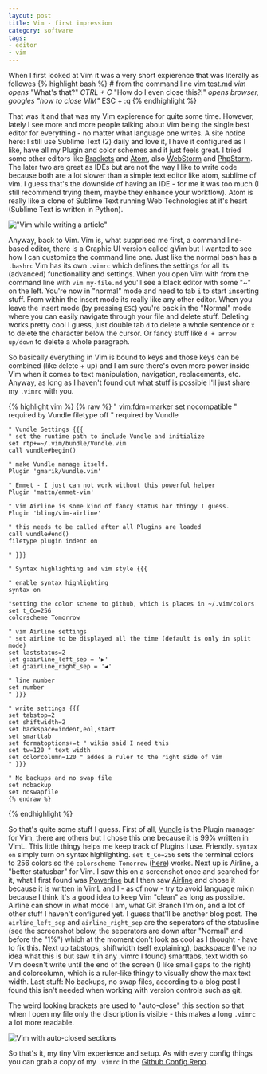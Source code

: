 ```yaml
---
layout: post
title: Vim - first impression
category: software
tags: 
- editor
- vim
---
```

When I first looked at Vim it was a very short expierence that was literally as followes
{% highlight bash %}
	# from the command line
	vim test.md
	*vim opens*
	"What's that?"
	*CTRL + C* 
	"How do I even close this?!"
	*opens browser, googles "how to close VIM"*
	ESC + :q
{% endhighlight %}

That was it and that was my Vim expierence for quite some time. However, lately I see more and more people talking
about Vim being the single best editor for everything - no matter what language one writes. A site notice here: I
still use Sublime Text (2) daily and love it, I have it configured as I like, have all my Plugin and color schemes
and it just feels great. I tried some other editors like [Brackets](/brackets-vs-sublime-text/) and
[Atom](https://atom.io), also [WebStorm](http://www.jetbrains.com/webstorm/) and [PhpStorm](http://www.jetbrains.com/phpstorm/). The later two are great as IDEs but are not the way I like to write code because both are a lot slower than a
simple text editor like atom, sublime of vim. I guess that's the downside of having an IDE - for me it was too much (I still recommend
trying them, maybe they enhance your workflow). Atom is really like a  clone of Sublime Text running Web Technologies at
it's heart (Sublime Text is written in Python).

!["Vim while writing a article"](http://i.kevingimbel.me/sc/vim_markdown.png "Vim while writing an article")

Anyway, back to Vim. Vim is, what supprised me first, a command line-based editor, there is a Graphic UI version called
gVim but I wanted to see how I can customize the command line one. Just like the normal bash has a
`.bashrc` Vim has its own `.vimrc` which defines the settings for all its (advanced) functionallity and settings. When
you open Vim with from the command line with `vim my-file.md` you'll see a black editor with some "~" on the left.
You're now in "normal" mode and need to tab `i` to start `i`nserting stuff. From within the insert mode its really like
any other editor. When you leave the insert mode (by pressing `ESC`) you're back in the "Normal" mode where you can
easily navigate through your file and delete stuff. Deleting works pretty cool I guess, just double tab `d` to delete a
whole sentence or `x` to delete the character below the cursor. Or fancy stuff like `d + arrow up/down` to delete a
whole paragraph. 

So basically everything in Vim is bound to keys and those keys can be combined (like `d`elete + up) and I am sure
there's even more power inside Vim when it comes to text manipulation, navigation, replacements, etc. Anyway, as long as
I haven't found out what stuff is possible I'll just share my `.vimrc` with you. 

{% highlight vim %}
	{% raw %}
	" vim:fdm=marker
	set nocompatible " required by Vundle
	filetype off " required by Vundle

	" Vundle Settings {{{
	" set the runtime path to include Vundle and initialize
	set rtp+=~/.vim/bundle/Vundle.vim
	call vundle#begin()

	" make Vundle manage itself.
	Plugin 'gmarik/Vundle.vim'

	" Emmet - I just can not work without this powerful helper
	Plugin 'mattn/emmet-vim'

	" Vim Airline is some kind of fancy status bar thingy I guess.
	Plugin 'bling/vim-airline'

	" this needs to be called after all Plugins are loaded
	call vundle#end()
	filetype plugin indent on

	" }}}

	" Syntax highlighting and vim style {{{

	" enable syntax highlighting
	syntax on

	"setting the color scheme to github, which is places in ~/.vim/colors
	set t_Co=256
	colorscheme Tomorrow

	" vim Airline settings
	" set airline to be displayed all the time (default is only in split mode)
	set laststatus=2
	let g:airline_left_sep = '▶'
	let g:airline_right_sep = '◀'

	" line number
	set number
	" }}}

	" write settings {{{
	set tabstop=2
	set shiftwidth=2
	set backspace=indent,eol,start
	set smarttab
	set formatoptions+=t " wikia said I need this
	set tw=120 " text width
	set colorcolumn=120 " addes a ruler to the right side of Vim
	" }}}

	" No backups and no swap file
	set nobackup
	set noswapfile
	{% endraw %}
{% endhighlight %}

So that's quite some stuff I guess. First of all, [Vundle](https://github.com/gmarik/Vundle.vim) is the Plugin manager
for Vim, there are others but I chose this one because it is 99% written in VimL. This little thingy helps me keep track
of Plugins I use. Friendly.
`syntax on` simply turn on syntax highlighting. `set t_Co=256` sets the terminal colors to 256 colors so the
`colorscheme Tomorrow` ([here](https://github.com/chriskempson/tomorrow-theme)) works. Next up is Airline, a "better
statusbar" for Vim. I saw this on a screenshot once and searched for it, what I first found was
[Powerline](https://github.com/Lokaltog/powerline) but I then saw [Airline](https://github.com/bling/vim-airline) and
chose it because it is written in VimL and I - as of now - try to avoid language mixin because I think it's a good idea
to keep Vim "clean" as long as possible. Airline can show in what mode I am, what Git Branch I'm on, and a lot of other
stuff I haven't configured yet. I guess that'll be another blog post. The `airline_left_sep` and `airline_right_sep` are
the seperators of the statusline (see the screenshot below, the seperators are down after "Normal" and before the "1%")  which at the moment don't look as cool as I thought - have to fix this. Next up
tabstops, shiftwidth (self explaining), backspace (I've no idea what this is but saw it in any .vimrc I found)
smarttabs, text width so Vim doesn't write until the end of the screen (I like small gaps to the right) and colorcolumn,
which is a ruler-like thingy to visually show the max text width. Last stuff: No backups, no swap files, according to a blog
post I found this isn't needed when working with version controls such as git. 

The weird looking brackets are used to "auto-close" this section so that when I open my file only the discription is
visible - this makes a long `.vimrc` a lot more readable. 

![Vim with auto-closed sections](http://i.kevingimbel.me/sc/sc-26-01-13.png "Vim with auto-closed sections")

So that's it, my tiny Vim experience and setup. As with every config things you can grab a copy of my `.vimrc` in the
[Github Config Repo](https://github.com/kevingimbel/config/blob/master/.vimrc).
